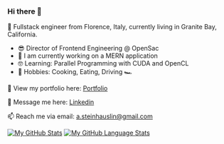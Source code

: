 ### Hi there 👋

:love_you_gesture: Fullstack engineer from Florence, Italy, currently living in Granite Bay, California.
- :sunglasses: Director of Frontend Engineering @ OpenSac
- :clap: I am currently working on a MERN application
- :nerd_face: Learning: Parallel Programming with CUDA and OpenCL
- :pizza: Hobbies: Cooking, Eating, Driving :racing_car:

👀 View my portfolio here: [Portfolio](https://www.alexandresteinhauslin.dev)

<!-- 📝 Check my resume out here: [Alex's Resume](drive.google.com) -->

💬 Message me here: [Linkedin](https://www.linkedin.com/in/alexandre-steinhauslin/)

📫 Reach me via email: [a.steinhauslin@gmail.com](mailto:a.steinhauslin@gmail.com)



[![My GitHub Stats](https://github-readme-stats.vercel.app/api/?username=Alisa1989&count_private=true&theme=tokyonight&showicons=true)]()
[![My GitHub Language Stats](https://github-readme-stats.vercel.app/api/top-langs?username=alisa1989&&layout=compact)]()
